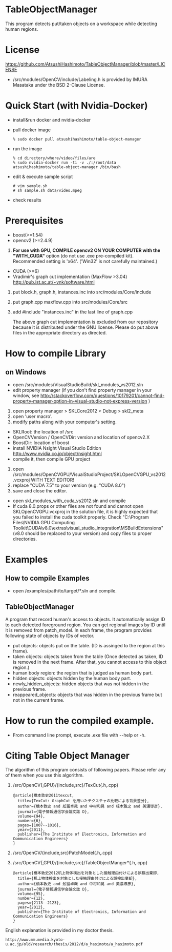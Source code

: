 # TableObjectManager
This program detects put/taken objects on a workspace while detecting human regions.

# License

https://github.com/AtsushiHashimoto/TableObjectManager/blob/master/LICENSE

- /src/modules/OpenCV/include/Labeling.h is provided by IMURA Masataka under the BSD 2-Clause License.
# Quick Start (with Nvidia-Docker)
- install&run docker and nvidia-docker
- pull docker image
    ```
    % sudo docker pull atsushihashimoto/table-object-manager
    ```
- run the image
    ```
    % cd directory/where/video/files/are
    % sudo nvidia-docker run -ti -v ./:/root/data atsushihashimoto/table-object-manager /bin/bash
    ```

- edit & execute sample script
    ```
    # vim sample.sh
    # sh sample.sh data/video.mpeg
    ```
- check results

# Prerequisites
- boost(>=1.54)
- opencv2 (>=2.4.9)
 1. **For use with GPU, COMPILE opencv2 ON YOUR COMPUTER with the "WITH_CUDA"** option (do not use .exe pre-compiled kit). Recommended setting is 'x64'. ('Win32' is not carefully maintained.) 
- CUDA (>=6)
- Vradimir's graph cut implementation (MaxFlow >3.04) http://pub.ist.ac.at/~vnk/software.html
 1. put block.h, graph.h, instances.inc into src/modules/Core/include
 2. put graph.cpp maxflow.cpp into src/modules/Core/src
 3. add #include "instances.inc" in the last line of graph.cpp
 
    The above graph cut implementation is excluded from our repository because it is distributed under the GNU license.
    Please do put above files in the appropriate directory as directed.

# How to compile Library
## on Windows
- open /src/modules/VisualStudioBuild/skl_modules_vs2012.sln
- edit property manager (if you don't find property manager in your window, see http://stackoverflow.com/questions/10179201/cannot-find-property-manager-option-in-visual-studio-not-express-version )
 1. open property manager > SKLCore2012 > Debug > skl2_meta
 2. open 'user macro'.
 3. modify paths along with your computer's setting.
  - SKLRoot: the location of /src
  - OpenCVVersion / OpenCVDir: version and location of opencv2.X
  - BoostDir: location of boost
- install NVIDIA Nsight Visual Studio Edition
 http://www.nvidia.co.jp/object/nsight.html 
- compile it, then compile GPU project
 1. open /src/modules/OpenCVGPU/VisualStudioProject/SKLOpenCVGPU_vs2012.vcxproj WITH TEXT EDITOR! 
 2. replace "CUDA 7.5" to your version (e.g. "CUDA 8.0")
 3. save and close the editor.
- open skl_modules_with_cuda_vs2012.sln and compile
 - If cuda 8.0.props or other files are not found and cannot open SKLOpenCVGPU.vcxproj in the solution file, it is highly expected that you failed to install the cuda toolkit properly. Check "C:\Program Files\NVIDIA GPU Computing Toolkit\CUDA\v8.0\extras\visual_studio_integration\MSBuildExtensions" (v8.0 should be replaced to your version) and copy files to proper directories.

# Examples
## How to compile Examples
- open /examples/path/to/target/*.sln and compile.

## TableObjectManager
A program that record human's access to objects. It automatically assign ID to each detected foreground region. You can get regional images by ID until it is removed from patch_model. In each frame, the program provides following state of objects by IDs of vector.

- put objects: objects put on the table. (ID is assinged to the region at this frame).
- taken objects: objects taken from the table (Once detected as taken, ID is removed in the next frame. After that, you cannot access to this object region.)
- human body region: the region that is judged as human body part.
- hidden objects: objects hidden by the human body part. 
- newly_hidden_objects: hidden objects that was not hidden in the previous frame.
- reappeared_objects: objects that was hidden in the previous frame but not in the current frame.

# How to run the compiled example.
- From command line prompt, execute .exe file with --help or -h.

# Citing Table Object Manager
The algorithm of this program consists of following papers. Please refer any of them when you use this algorithm.

1. /src/OpenCV{,GPU}/{include,src}/TexCut{.h,.cpp}

    ```
    @article{橋本敦史2011texcut,
      title={TexCut: GraphCut を用いたテクスチャの比較による背景差分},
      author={橋本敦史 and 舩冨卓哉 and 中村和晃 and 椋木雅之 and 美濃導彦},
      journal={電子情報通信学会論文誌 D},
      volume={94},
      number={6},
      pages={1007--1016},
      year={2011},
      publisher={The Institute of Electronics, Information and Communication Engineers}
    }
    ```

2. /src/OpenCV/{include,src}PatchModel{.h,.cpp}
3. /src/OpenCV{,GPU}/{include,src}/TableObjectManger\*{.h,.cpp}

    ```
    @article{橋本敦史2012机上物体検出を対象とした接触理由付けによる誤検出棄却,
      title={机上物体検出を対象とした接触理由付けによる誤検出棄却},
      author={橋本敦史 and 舩冨卓哉 and 中村和晃 and 美濃導彦},
      journal={電子情報通信学会論文誌 D},
      volume={95},
      number={12},
      pages={2113--2123},
      year={2012},
      publisher={The Institute of Electronics, Information and Communication Engineers}
    }
    ```
    
English explanation is provided in my doctor thesis.

    http://www.mm.media.kyoto-u.ac.jp/old/research/thesis/2012/d/a_hasimoto/a_hasimoto.pdf

